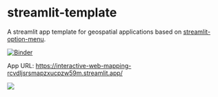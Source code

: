 # streamlit-template

A streamlit app template for geospatial applications based on [streamlit-option-menu](https://github.com/desmond-lartey/Interactive-Web-Mapping).

[![Binder](https://mybinder.org/badge_logo.svg)](https://interactive-web-mapping-rcvdljsrsmapzxucpzw59m.streamlit.app/)

App URL: <https://interactive-web-mapping-rcvdljsrsmapzxucpzw59m.streamlit.app/>

![](https://constructive.co/wp-content/uploads/2015/09/screenshot-soft.png)
